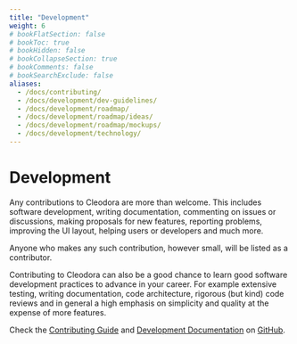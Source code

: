```yaml
---
title: "Development"
weight: 6
# bookFlatSection: false
# bookToc: true
# bookHidden: false
# bookCollapseSection: true
# bookComments: false
# bookSearchExclude: false
aliases:
  - /docs/contributing/
  - /docs/development/dev-guidelines/
  - /docs/development/roadmap/
  - /docs/development/roadmap/ideas/
  - /docs/development/roadmap/mockups/
  - /docs/development/technology/
---
```


# Development

Any contributions to Cleodora are more than welcome. This includes software
development, writing documentation, commenting on issues or discussions, making
proposals for new features, reporting problems, improving the UI layout,
helping users or developers and much more.

Anyone who makes any such contribution, however small, will be listed as a
contributor.

Contributing to Cleodora can also be a good chance to learn good software
development practices to advance in your career. For example extensive testing,
writing documentation, code architecture, rigorous (but kind) code reviews and
in general a high emphasis on simplicity and quality at the expense of more
features.

Check the [Contributing
Guide](https://github.com/cleodora-forecasting/cleodora/blob/main/CONTRIBUTING.md)
and [Development
Documentation](https://github.com/cleodora-forecasting/cleodora/tree/main/dev_docs)
on [GitHub](https://github.com/cleodora-forecasting/cleodora).
